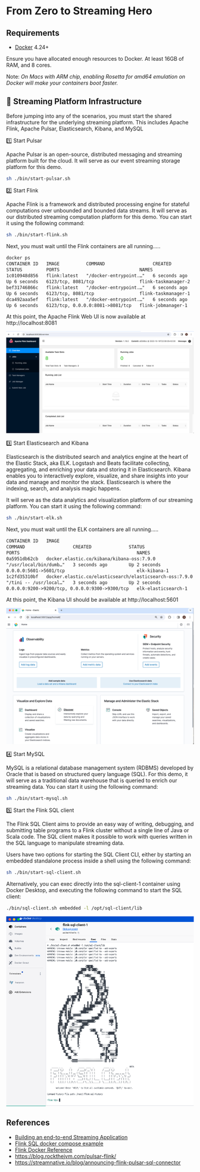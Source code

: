 # From Zero to Streaming Hero

Requirements
------------

- [Docker](https://www.docker.com/get-started) 4.24+


Ensure you have allocated enough resources to Docker. At least 16GB of RAM, and 8 cores.

Note: *On Macs with ARM chip, enabling Rosetta for amd64 emulation on Docker will make your containers boot faster.*


🏢 Streaming Platform Infrastructure
--------------------------------------

Before jumping into any of the scenarios, you must start the shared infrastructure for the underlying streaming platform. 
This includes Apache Flink, Apache Pulsar, Elasticsearch, Kibana, and MySQL


1️⃣ Start Pulsar

Apache Pulsar is an open-source, distributed messaging and streaming platform built for the cloud. It will serve as our
event streaming storage platform for this demo.

```bash
sh ./bin/start-pulsar.sh
```

2️⃣ Start Flink

Apache Flink is a framework and distributed processing engine for stateful computations over unbounded and bounded data 
streams. It will serve as our distributed streaming computation platform for this demo. You can start it using the following
command:

```bash
sh ./bin/start-flink.sh
```

Next, you must wait until the Flink containers are all running.....

```
docker ps
CONTAINER ID   IMAGE          COMMAND                  CREATED         STATUS         PORTS                              NAMES
1c010948d856   flink:latest   "/docker-entrypoint.…"   6 seconds ago   Up 6 seconds   6123/tcp, 8081/tcp                 flink-taskmanager-2
bef31746866c   flink:latest   "/docker-entrypoint.…"   6 seconds ago   Up 6 seconds   6123/tcp, 8081/tcp                 flink-taskmanager-1
dca492aaa5ef   flink:latest   "/docker-entrypoint.…"   6 seconds ago   Up 6 seconds   6123/tcp, 0.0.0.0:8081->8081/tcp   flink-jobmanager-1
```

At this point, the Apache Flink Web UI is now available at http://localhost:8081

![Flink-UI.png](images%2FFlink-UI.png)

3️⃣ Start Elasticsearch and Kibana

Elasticsearch is the distributed search and analytics engine at the heart of the Elastic Stack, aka ELK. Logstash and Beats 
facilitate collecting, aggregating, and enriching your data and storing it in Elasticsearch. Kibana enables you to 
interactively explore, visualize, and share insights into your data and manage and monitor the stack. Elasticsearch is 
where the indexing, search, and analysis magic happens. 

It will serve as the data analytics and visualization platform of our streaming platform. You can start it using the 
following command:

```bash
sh ./bin/start-elk.sh
```

Next, you must wait until the ELK containers are all running.....

```
CONTAINER ID   IMAGE                                                     COMMAND                  CREATED              STATUS                        PORTS                                            NAMES
0a5951db62cb   docker.elastic.co/kibana/kibana-oss:7.9.0                 "/usr/local/bin/dumb…"   3 seconds ago        Up 2 seconds                  0.0.0.0:5601->5601/tcp                           elk-kibana-1
1c2fd35310bf   docker.elastic.co/elasticsearch/elasticsearch-oss:7.9.0   "/tini -- /usr/local…"   3 seconds ago        Up 2 seconds                  0.0.0.0:9200->9200/tcp, 0.0.0.0:9300->9300/tcp   elk-elasticsearch-1
```

At this point, the Kibana UI should be available at http://localhost:5601 

![Elastic-UI.png](images%2FElastic-UI.png)

4️⃣ Start MySQL

MySQL is a relational database management system (RDBMS) developed by Oracle that is based on structured query language (SQL).
For this demo, it will serve as a traditional data warehouse that is queried to enrich our streaming data. You can start 
it using the following command:


```bash
sh ./bin/start-mysql.sh
```

5️⃣ Start the Flink SQL client

The Flink SQL Client aims to provide an easy way of writing, debugging, and submitting table programs to a Flink cluster
without a single line of Java or Scala code. The SQL client makes it possible to work with queries written in the SQL language
to manipulate streaming data. 

Users have two options for starting the SQL Client CLI, either by starting an embedded standalone process inside a shell
using the following command:

```bash
sh ./bin/start-sql-client.sh
```

Alternatively, you can exec directly into the sql-client-1 container using Docker Desktop, and executing the following
command to start the SQL client:

```bash
./bin/sql-client.sh embedded -l /opt/sql-client/lib
```

![Flink-SQL-UI.png](images%2FFlink-SQL-UI.png)


References
------------
- [Building an end-to-end Streaming Application](https://flink.apache.org/2020/07/28/flink-sql-demo-building-an-end-to-end-streaming-application/)
- [Flink SQL docker compose example](https://github.com/Aiven-Open/sql-cli-for-apache-flink-docker/blob/main/docker-compose.yml)
- [Flink Docker Reference](https://frameworks.readthedocs.io/en/latest/big-data/apache/flinkDocker.html)
- https://blog.rockthejvm.com/pulsar-flink/
- https://streamnative.io/blog/announcing-flink-pulsar-sql-connector
